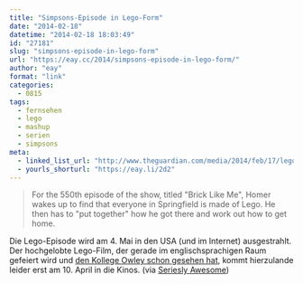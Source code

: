 ```yaml
---
title: "Simpsons-Episode in Lego-Form"
date: "2014-02-18"
datetime: "2014-02-18 18:03:49"
id: "27181"
slug: "simpsons-episode-in-lego-form"
url: "https://eay.cc/2014/simpsons-episode-in-lego-form/"
author: "eay"
format: "link"
categories:
  - 0815
tags:
  - fernsehen
  - lego
  - mashup
  - serien
  - simpsons
meta:
  - linked_list_url: "http://www.theguardian.com/media/2014/feb/17/lego-movie-simpsons-episode-futurama"
  - yourls_shorturl: "https://eay.li/2d2"
---
```


> For the 550th episode of the show, titled "Brick Like Me", Homer wakes up to find that everyone in Springfield is made of Lego. He then has to "put together" how he got there and work out how to get home.

Die Lego-Episode wird am 4. Mai in den USA (und im Internet) ausgestrahlt. Der hochgelobte Lego-Film, der gerade im englischsprachigen Raum gefeiert wird und [den Kollege Owley schon gesehen hat](http://owley.ch/2014/02/17/lego-movie-2014/), kommt hierzulande leider erst am 10. April in die Kinos. (via [Seriesly Awesome](http://www.serieslyawesome.tv/2014/animiert/the-simpsons/simpsons-folge-kommt-in-lego-form/))
